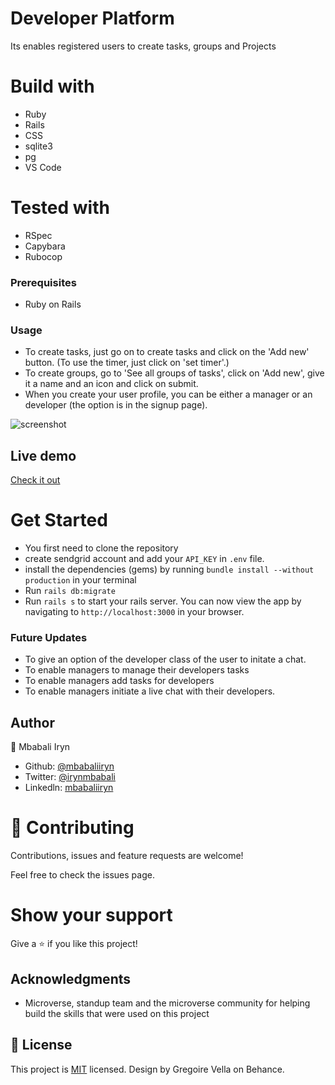 # Developer Platform
Its enables registered users to create tasks, groups and Projects


# Build with

- Ruby
- Rails
- CSS
- sqlite3
- pg
- VS Code

# Tested with
- RSpec
- Capybara
- Rubocop


### Prerequisites

- Ruby on Rails

### Usage
- To create tasks, just go on to create tasks and click on the 'Add new' button. (To use the timer, just click on 'set timer'.)
- To create groups, go to 'See all groups of tasks', click on 'Add new', give it a name and an icon and click on submit.
- When you create your user profile, you can be either a manager or an developer (the option is in the signup page). 


![screenshot](https://user-images.githubusercontent.com/44978186/85691019-cb69f280-b6dc-11ea-80e0-c65ed6338a43.png)

## Live demo

[Check it out](https://aqueous-ocean-20191.herokuapp.com/users/1)

# Get Started

- You first need to clone the repository
- create sendgrid account and add your `API_KEY` in `.env` file.
- install the dependencies (gems) by running `bundle install --without production` in your terminal
- Run `rails db:migrate`
- Run `rails s` to start your rails server. You can now view the app by navigating to `http://localhost:3000` in your browser.


### Future Updates

- To give an option of the developer class of the user to initate a chat.
- To enable managers to manage their developers tasks
- To enable managers add tasks for developers
- To enable managers initiate a live chat with their developers.

## Author

👤 Mbabali Iryn

- Github: [@mbabaliiryn](https://github.com/mbabaliiryn)
- Twitter: [@irynmbabali](https://twitter.com/irynmbabali)
- Linkedln: [mbabaliiryn](https://www.linkedin.com/in/mbabaliiryn)

# 🤝 Contributing

Contributions, issues and feature requests are welcome!

Feel free to check the issues page.

# Show your support

Give a ⭐️ if you like this project!

## Acknowledgments

- Microverse, standup team and the microverse community for helping build the skills that were used on this project

## 📝 License

This project is [MIT](lic.url) licensed.
Design by Gregoire Vella on Behance.
